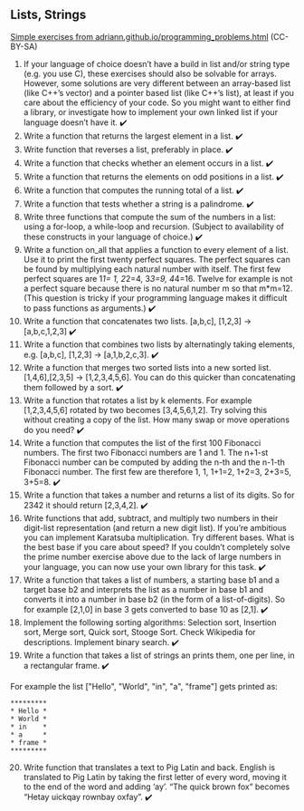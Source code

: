## Lists, Strings
[Simple exercises from adriann.github.io/programming_problems.html](https://adriann.github.io/programming_problems.html) (CC-BY-SA)

1. If your language of choice doesn’t have a build in list and/or string type (e.g. you use C), these exercises should also be solvable for arrays. However, some solutions are very different between an array-based list (like C++’s vector) and a pointer based list (like C++’s list), at least if you care about the efficiency of your code. So you might want to either find a library, or investigate how to implement your own linked list if your language doesn’t have it. ✔️
2. Write a function that returns the largest element in a list. ✔️
3. Write function that reverses a list, preferably in place. ✔️
4. Write a function that checks whether an element occurs in a list. ✔️
5. Write a function that returns the elements on odd positions in a list. ✔️
6. Write a function that computes the running total of a list. ✔️
7. Write a function that tests whether a string is a palindrome. ✔️
8. Write three functions that compute the sum of the numbers in a list: using a for-loop, a while-loop and recursion. (Subject to availability of these constructs in your language of choice.) ✔️
9. Write a function on_all that applies a function to every element of a list. Use it to print the first twenty perfect squares. The perfect squares can be found by multiplying each natural number with itself. The first few perfect squares are 1*1= 1, 2*2=4, 3*3=9, 4*4=16. Twelve for example is not a perfect square because there is no natural number m so that m*m=12. (This question is tricky if your programming language makes it difficult to pass functions as arguments.) ✔️
10. Write a function that concatenates two lists. [a,b,c], [1,2,3] → [a,b,c,1,2,3] ✔️
11. Write a function that combines two lists by alternatingly taking elements, e.g. [a,b,c], [1,2,3] → [a,1,b,2,c,3]. ✔️
12. Write a function that merges two sorted lists into a new sorted list. [1,4,6],[2,3,5] → [1,2,3,4,5,6]. You can do this quicker than concatenating them followed by a sort. ✔️
13. Write a function that rotates a list by k elements. For example [1,2,3,4,5,6] rotated by two becomes [3,4,5,6,1,2]. Try solving this without creating a copy of the list. How many swap or move operations do you need? ✔️
14. Write a function that computes the list of the first 100 Fibonacci numbers. The first two Fibonacci numbers are 1 and 1. The n+1-st Fibonacci number can be computed by adding the n-th and the n-1-th Fibonacci number. The first few are therefore 1, 1, 1+1=2, 1+2=3, 2+3=5, 3+5=8. ✔️
15. Write a function that takes a number and returns a list of its digits. So for 2342 it should return [2,3,4,2]. ✔️
16. Write functions that add, subtract, and multiply two numbers in their digit-list representation (and return a new digit list). If you’re ambitious you can implement Karatsuba multiplication. Try different bases. What is the best base if you care about speed? If you couldn’t completely solve the prime number exercise above due to the lack of large numbers in your language, you can now use your own library for this task. ✔️
17. Write a function that takes a list of numbers, a starting base b1 and a target base b2 and interprets the list as a number in base b1 and converts it into a number in base b2 (in the form of a list-of-digits). So for example [2,1,0] in base 3 gets converted to base 10 as [2,1]. ✔️
18. Implement the following sorting algorithms: Selection sort, Insertion sort, Merge sort, Quick sort, Stooge Sort. Check Wikipedia for descriptions.
Implement binary search. ✔️
19. Write a function that takes a list of strings an prints them, one per line, in a rectangular frame. ✔️ 

For example the list ["Hello", "World", "in", "a", "frame"] gets printed as: 
```
*********
* Hello *
* World *
* in    *
* a     *
* frame *
*********
```
20. Write function that translates a text to Pig Latin and back. English is translated to Pig Latin by taking the first letter of every word, moving it to the end of the word and adding ‘ay’. “The quick brown fox” becomes “Hetay uickqay rownbay oxfay”. ✔️

